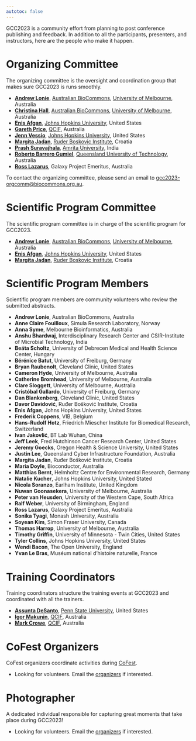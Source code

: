 ```yaml
---
autotoc: false
---
```


<slot name="/events/gcc2023/header" />

GCC2023 is a community effort from planning to post conference publishing and
feedback.  In addition to all the participants, presenters, and instructors,
here are the people who make it happen.

# Organizing Committee

The organizing committee is the oversight and coordination group that makes sure GCC2023 is runs smoothly.

* **[Andrew Lonie](https://www.melbournebioinformatics.org.au/people/andrew-lonie/)**, [Australian BioCommons](https://www.biocommons.org.au/), [University of Melbourne](https://unimelb.edu.au/), Australia
* **[Christina Hall](https://www.melbournebioinformatics.org.au/people/christina-hall/)**, [Australian BioCommons](https://www.biocommons.org.au/), [University of Melbourne](https://unimelb.edu.au/), Australia
* **[Enis Afgan](https://www.linkedin.com/in/afgane)**, [Johns Hopkins University](https://jhu.edu/), United States
* **[Gareth Price](https://qfab.org/team-member/dr-gareth-price)**, [QCIF](https://www.qcif.edu.au/), Australia
* **[Jenn Vessio](https://www.linkedin.com/in/jennifer-vessio-00498014/)**, [Johns Hopkins University](https://jhu.edu/), United States
* **[Margita Jadan](https://www.irb.hr/eng/Divisions/Division-of-Materials-Chemistry/Laboratory-for-aquaculture-biotechnology/Employees/Margita-Jadan)**, [Ruder Boskovic Institute](https://irb.hr/), Croatia
* **[Prash Suravajhala](http://www.bioinformatics.org/wiki/Prash )**, [Amrita University](https://www.amrita.edu/), India
* **[Roberto Barrero Gumiel](https://www.qut.edu.au/about/our-people/academic-profiles/roberto.barrero)**, [Queensland University of Technology](https://www.qut.edu.au/), Australia
* **[Ross Lazarus](https://www.linkedin.com/in/rosslazarus/)**, Galaxy Project Emeritus, Australia

To contact the organizing committee, please send an email to gcc2023-orgcomm@biocommons.org.au.

# Scientific Program Committee

The scientific program committee is in charge of the scientific program for GCC2023.

* **[Andrew Lonie](https://www.melbournebioinformatics.org.au/people/andrew-lonie/)**, [Australian BioCommons](https://www.biocommons.org.au/), [University of Melbourne](https://unimelb.edu.au/), Australia
* **[Enis Afgan](https://www.linkedin.com/in/afgane)**, [Johns Hopkins University](https://jhu.edu/), United States
* **[Margita Jadan](https://www.irb.hr/eng/Divisions/Division-of-Materials-Chemistry/Laboratory-for-aquaculture-biotechnology/Employees/Margita-Jadan)**, [Ruder Boskovic Institute](https://irb.hr/), Croatia

# Scientific Program Members

Scientific program members are community volunteers who review the submitted abstracts.

* **Andrew Lonie**, Australian BioCommons, Australia
* **Anne Claire Fouilloux**, Simula Research Laboratory, Norway
* **Anna Syme**, Melbourne Bioinformatics, Australia
* **Anshu Bhardwaj**, Interdisciplinary Research Center and CSIR-Institute of Microbial Technology, India
* **Beáta Scholtz**, University of Debrecen Medical and Health Science Center, Hungary
* **Bérénice Batut**, University of Freiburg, Germany
* **Bryan Raubenolt**, Cleveland Clinic, United States
* **Cameron Hyde**, University of Melbourne, Australia
* **Catherine Bromhead**, University of Melbourne, Australia
* **Clare Sloggett**, University of Melbourne, Australia
* **Cristóbal Gallardo**, University of Freiburg, Germany
* **Dan Blankenberg**, Cleveland Clinic, United States
* **Davor Davidović**, Ruđer Bošković Institute, Croatia
* **Enis Afgan**, Johns Hopkins University, United States
* **Frederik Coppens**, VIB, Belgium
* **Hans-Rudolf Hotz**,	Friedrich Miescher Institute for Biomedical Research, Switzerland
* **Ivan Jakovlić**, BT Lab Wuhan, China
* **Jeff Leek**, Fred Hutchinson Cancer Research Center, United States
* **Jeremy Goecks**, Oregon Health & Science University, United States
* **Justin Lee**, Queensland Cyber Infrastructure Foundation, Australia
* **Margita Jadan**, Ruđer Bošković Institute, Croatia
* **Maria Doyle**, Bioconductor, Australia
* **Matthias Bernt**, Helmholtz Centre for Environmental Research, Germany
* **Natalie Kucher**, Johns Hopkins University, United Stated
* **Nicola Soranzo**, Earlham Institute, United Kingdom
* **Nuwan Goonasekera**, University of Melbourne, Australia
* **Peter van Heusden**, University of the Western Cape, South Africa
* **Ralf Weber**, University of Birmingham, England
* **Ross Lazarus**, Galaxy Project Emeritus, Australia
* **Sonika Tyagi**, Monash University, Australia
* **Soyean Kim**, Simon Fraser University, Canada
* **Thomas Harrop**, University of Melbourne, Australia
* **Timothy Griffin**, University of Minnesota - Twin Cities, United States
* **Tyler Collins**, Johns Hopkins University, United States
* **Wendi Bacon**, The Open University, England
* **Yvan Le Bras**, Muséum national d’histoire naturelle, France

# Training Coordinators

Training coordinators structure the training events at GCC2023 and coordinated with all the trainers.

* **[Assunta DeSanto](https://github.com/assuntad23)**, [Penn State University](https://psu.edu/), United States
* **[Igor Makunin](https://www.qcif.edu.au/team/igor-makunin/)**, [QCIF](https://psu.edu/), Australia
* **[Mark Crowe](https://www.linkedin.com/in/mark-crowe-a308474/)**, [QCIF](https://www.qcif.edu.au/), Australia


# CoFest Organizers

CoFest organizers coordinate activities during [CoFest](/events/gcc2023/cofest/).

* Looking for volunteers. Email the [organizers](/events/gcc2023/organizers/) if interested.

# Photographer

A dedicated individual responsible for capturing great moments that take place during GCC2023!

* Looking for volunteers. Email the [organizers](/events/gcc2023/organizers/) if interested.
